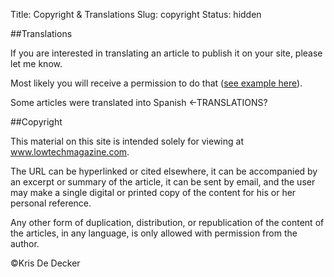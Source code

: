 Title: Copyright & Translations
Slug: copyright
Status: hidden


##Translations

If you are interested in translating an article to publish it on your site, please let me know.

Most likely you will receive a permission to do that ([see example here](http://www.canalpda.com/2008/03/11/6162-tenemos+derecho+tener+35+moviles?page=0%2C0)).

Some articles were translated into Spanish <-TRANSLATIONS?	

##Copyright

This material on this site is intended solely for viewing at www.lowtechmagazine.com. 

The URL can be hyperlinked or cited elsewhere, it can be accompanied by an excerpt or summary of the article, it can be sent by email, and the user may make a single digital or printed copy of the content for his or her personal reference.

Any other form of duplication, distribution, or republication of the content of the articles, in any language, is only allowed with permission from the author.

&copy;Kris De Decker